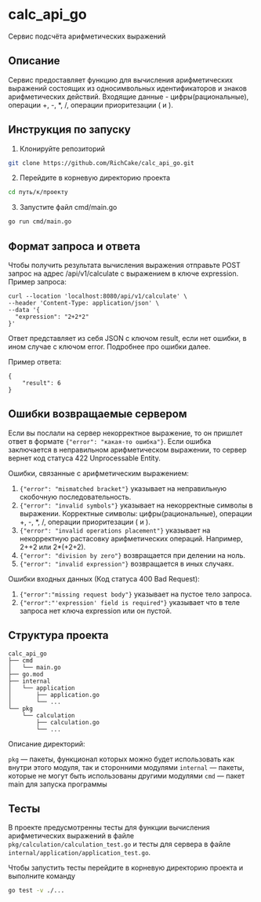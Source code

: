 # calc_api_go
Сервис подсчёта арифметических выражений

## Описание
Сервис предоставляет функцию для вычисления арифметических выражений состоящих из односимвольных идентификаторов и знаков арифметических действий. Входящие данные - цифры(рациональные), операции +, -, *, /, операции приоритезации ( и ).

## Инструкция по запуску
1. Клонируйте репозиторий
```bash
git clone https://github.com/RichCake/calc_api_go.git
```
2. Перейдите в корневую директорию проекта
```bash
cd путь/к/проекту
```
3. Запустите файл cmd/main.go
```bash
go run cmd/main.go
```

## Формат запроса и ответа
Чтобы получить результата вычисления выражения отправьте POST запрос на адрес /api/v1/calculate с выражением в ключе expression. Пример запроса:
```
curl --location 'localhost:8080/api/v1/calculate' \
--header 'Content-Type: application/json' \
--data '{
  "expression": "2+2*2"
}'
```
Ответ представляет из себя JSON с ключом result, если нет ошибки, в ином случае с ключом error. Подробнее про ошибки далее. 

Пример ответа:
```
{
    "result": 6
}
```

## Ошибки возвращаемые сервером
Если вы послали на сервер некорректное выражение, то он пришлет ответ в формате `{"error": "какая-то ошибка"}`. Если ошибка заключается в неправильном арифметическом выражении, то сервер вернет код статуса 422 Unprocessable Entity. 

Ошибки, связанные с арифметическим выражением:
1. `{"error": "mismatched bracket"}` указывает на неправильную скобочную последовательность.
2. `{"error": "invalid symbols"}` указывает на некорректные символы в выражении. Корректные символы: цифры(рациональные), операции +, -, *, /, операции приоритезации ( и ).
3. `{"error": "invalid operations placement"}` указывает на некорректную растасовку арифметических операций. Например, 2++2 или 2*(+2+2).
4. `{"error": "division by zero"}` возвращается при делении на ноль.
5. `{"error": "invalid expression"}` возвращается в иных случаях.

Ошибки входных данных (Код статуса 400 Bad Request):
1. `{"error":"missing request body"}` указывает на пустое тело запроса.
2. `{"error":"'expression' field is required"}` указывает что в теле запроса нет ключа expression или он пустой.

## Структура проекта
```
calc_api_go
├── cmd
│   └── main.go
├── go.mod
├── internal
│   └── application
│       ├── application.go
│       └── ...
└── pkg
    └── calculation
        ├── calculation.go
        └── ...
```

Описание директорий:

`pkg` — пакеты, функционал которых можно будет использовать как внутри этого модуля, так и сторонними модулями
`internal` — пакеты, которые не могут быть использованы другими модулями
`cmd` — пакет main для запуска программы

## Тесты
В проекте предусмотренны тесты для функции вычисления арифметических выражений в файле `pkg/calculation/calculation_test.go` и тесты для сервера в файле `internal/application/application_test.go`.

Чтобы запустить тесты перейдите в корневую директорию проекта и выполните команду
```bash
go test -v ./...
```